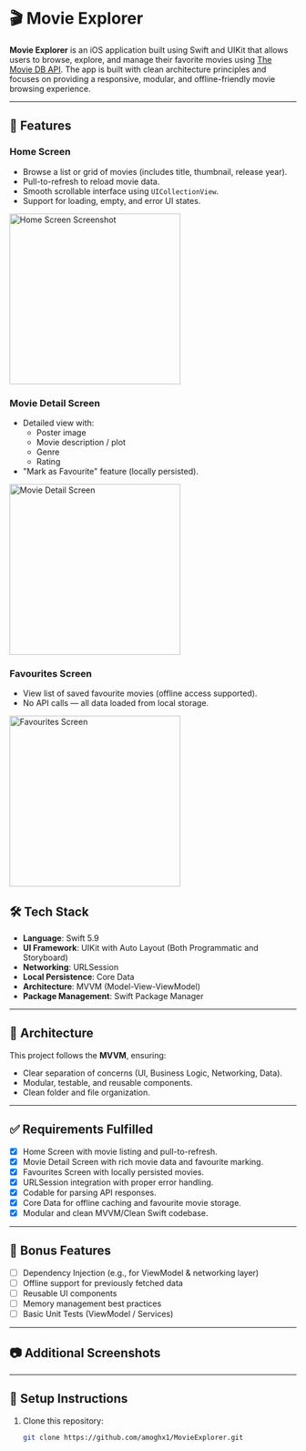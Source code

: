 # 🎬 Movie Explorer

**Movie Explorer** is an iOS application built using Swift and UIKit that allows users to browse, explore, and manage their favorite movies using [The Movie DB API](https://www.themoviedb.org/documentation/api). The app is built with clean architecture principles and focuses on providing a responsive, modular, and offline-friendly movie browsing experience.

---

## 🚀 Features

### Home Screen
- Browse a list or grid of movies (includes title, thumbnail, release year).
- Pull-to-refresh to reload movie data.
- Smooth scrollable interface using `UICollectionView`.
- Support for loading, empty, and error UI states.
<img src="https://github.com/user-attachments/assets/bcb23498-be50-4507-8d87-aba477471e9b" alt="Home Screen Screenshot" width="300"/>

### Movie Detail Screen
- Detailed view with:
  - Poster image
  - Movie description / plot
  - Genre
  - Rating
- "Mark as Favourite" feature (locally persisted).

<img src="https://github.com/user-attachments/assets/dc3b8f22-2f0e-4605-9a86-170b7bec8ee3" alt="Movie Detail Screen" width="300"/>


### Favourites Screen
- View list of saved favourite movies (offline access supported).
- No API calls — all data loaded from local storage.

<img src="https://github.com/user-attachments/assets/cc1aed74-298d-41df-b217-137ff8aeb5ad" alt="Favourites Screen" width="300"/>

## 🛠 Tech Stack

- **Language**: Swift 5.9
- **UI Framework**: UIKit with Auto Layout (Both Programmatic and Storyboard)
- **Networking**: URLSession
- **Local Persistence**: Core Data
- **Architecture**: MVVM (Model-View-ViewModel) 
- **Package Management**: Swift Package Manager

---

## 🧱 Architecture

This project follows the **MVVM**, ensuring:
- Clear separation of concerns (UI, Business Logic, Networking, Data).
- Modular, testable, and reusable components.
- Clean folder and file organization.

---

## ✅ Requirements Fulfilled

- [x] Home Screen with movie listing and pull-to-refresh.
- [x] Movie Detail Screen with rich movie data and favourite marking.
- [x] Favourites Screen with locally persisted movies.
- [x] URLSession integration with proper error handling.
- [x] Codable for parsing API responses.
- [x] Core Data for offline caching and favourite movie storage.
- [x] Modular and clean MVVM/Clean Swift codebase.

---

## 🌟 Bonus Features

- [ ] Dependency Injection (e.g., for ViewModel & networking layer)
- [ ] Offline support for previously fetched data
- [ ] Reusable UI components
- [ ] Memory management best practices
- [ ] Basic Unit Tests (ViewModel / Services)

---

## 📷 Additional Screenshots


---

## 🔧 Setup Instructions

1. Clone this repository:
   ```bash
   git clone https://github.com/amoghx1/MovieExplorer.git
